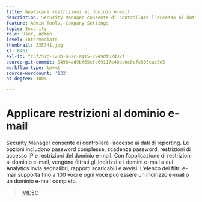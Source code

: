 ```yaml
---
title: Applicare restrizioni al dominio e-mail
description: Security Manager consente di controllare l’accesso ai dati di reporting. Le opzioni includono password complesse, scadenza password, restrizioni di accesso IP e restrizioni del dominio e-mail. Con l’applicazione di restrizioni al dominio e-mail, vengono filtrati gli indirizzi e i domini e-mail a cui Analytics invia segnalibri, rapporti scaricabili e avvisi. L’elenco dei filtri e-mail supporta fino a 100 voci e ogni voce può essere un indirizzo e-mail o un dominio e-mail completo.
feature: Admin Tools, Company Settings
topic: Security
role: User, Admin
level: Intermediate
thumbnail: 335741.jpg
kt: 8461
exl-id: fc5f251b-120b-487c-a415-1949df62d32f
source-git-commit: 84984ad9bf65cfc69117e40ac0e0cfe503cac5e5
workflow-type: tm+mt
source-wordcount: '132'
ht-degree: 100%

---
```


# Applicare restrizioni al dominio e-mail

Security Manager consente di controllare l’accesso ai dati di reporting. Le opzioni includono password complesse, scadenza password, restrizioni di accesso IP e restrizioni del dominio e-mail. Con l’applicazione di restrizioni al dominio e-mail, vengono filtrati gli indirizzi e i domini e-mail a cui Analytics invia segnalibri, rapporti scaricabili e avvisi. L’elenco dei filtri e-mail supporta fino a 100 voci e ogni voce può essere un indirizzo e-mail o un dominio e-mail completo.

>[!VIDEO](https://video.tv.adobe.com/v/335741/?quality=12&learn=on)
